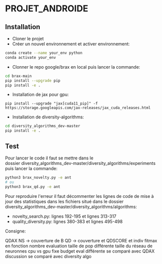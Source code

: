 # PROJET_ANDROIDE

## Installation
- Cloner le projet
- Créer un nouvel environnement et activer environnement:
```sh
conda create --name your_env python
conda activate your_env
```
- Clonner le repo google/brax en local puis lancer la commande:
```sh
cd brax-main
pip install --upgrade pip
pip install -e .
```
- Installation de jax pour gpu:
```
pip install --upgrade "jax[cuda11_pip]" -f https://storage.googleapis.com/jax-releases/jax_cuda_releases.html
```
- Installation de diversity-algorithms:
```sh
cd diversity_algorithms_dev-master
pip install -e . 
```

## Test
Pour lancer le code il faut se mettre dans le dossier diversity_algorithms_dev-master/diversity_algorithms/experiments puis lancer la commande:

```sh
python3 brax_novelty.py -e ant 
# ou 
python3 brax_qd.py -e ant
```

Pour reproduire l'erreur il faut décommenter les lignes de code de mise à jour des statistiques dans les fichiers situé dans le dossier diversity_algorithms_dev-master/diversity_algorithms/algorithms:
 - novelty_search.py: lignes 192-195 et lignes 313-317
 - quality_diversity.py: lignes 380-383 et lignes 495-498
 
 
Consigne: 
 
QDAX
NS -> couverture de B
QD -> couverture et QDSCORE et indiv fitmax en fonction nombre evaluation
taille de pop différente
taille du réseau de neuronnes
cpu vs gpu
fixe budget eval différente
se comparé avec QDAX discussion
se comparé avec diversity algo
